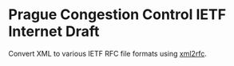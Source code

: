 # Prague Congestion Control IETF Internet Draft

Convert XML to various IETF RFC file formats using [xml2rfc](https://xml2rfc.tools.ietf.org/).
